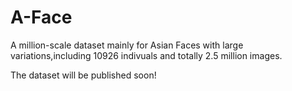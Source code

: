 # A-Face
A million-scale dataset mainly for Asian Faces with large variations,including 10926 indivuals and totally 2.5 million images.

The dataset will be published soon!
